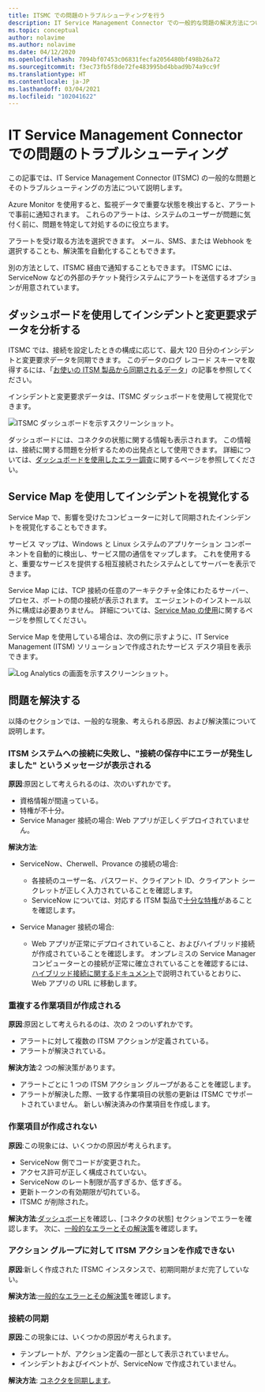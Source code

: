 ```yaml
---
title: ITSMC での問題のトラブルシューティングを行う
description: IT Service Management Connector での一般的な問題の解決方法について説明します。
ms.topic: conceptual
author: nolavime
ms.author: nolavime
ms.date: 04/12/2020
ms.openlocfilehash: 7094bf07453c06831fecfa2056480bf498b26a72
ms.sourcegitcommit: f3ec73fb5f8de72fe483995bd4bbad9b74a9cc9f
ms.translationtype: HT
ms.contentlocale: ja-JP
ms.lasthandoff: 03/04/2021
ms.locfileid: "102041622"
---
```

# <a name="troubleshoot-problems-in-it-service-management-connector"></a>IT Service Management Connector での問題のトラブルシューティング

この記事では、IT Service Management Connector (ITSMC) の一般的な問題とそのトラブルシューティングの方法について説明します。

Azure Monitor を使用すると、監視データで重要な状態を検出すると、アラートで事前に通知されます。 これらのアラートは、システムのユーザーが問題に気付く前に、問題を特定して対処するのに役立ちます。

アラートを受け取る方法を選択できます。 メール、SMS、または Webhook を選択することも、解決策を自動化することもできます。 

別の方法として、ITSMC 経由で通知することもできます。 ITSMC には、ServiceNow などの外部のチケット発行システムにアラートを送信するオプションが用意されています。

## <a name="use-the-dashboard-to-analyze-incident-and-change-request-data"></a>ダッシュボードを使用してインシデントと変更要求データを分析する

ITSMC では、接続を設定したときの構成に応じて、最大 120 日分のインシデントと変更要求データを同期できます。 このデータのログ レコード スキーマを取得するには、「[お使いの ITSM 製品から同期されるデータ](./itsmc-synced-data.md)」の記事を参照してください。

インシデントと変更要求データは、ITSMC ダッシュボードを使用して視覚化できます。

![ITSMC ダッシュボードを示すスクリーンショット。](media/itsmc-overview/itsmc-overview-sample-log-analytics.png)

ダッシュボードには、コネクタの状態に関する情報も表示されます。 この情報は、接続に関する問題を分析するための出発点として使用できます。 詳細については、[ダッシュボードを使用したエラー調査](./itsmc-dashboard.md)に関するページを参照してください。

## <a name="use-service-map-to-visualize-incidents"></a>Service Map を使用してインシデントを視覚化する

Service Map で、影響を受けたコンピューターに対して同期されたインシデントを視覚化することもできます。

サービス マップは、Windows と Linux システムのアプリケーション コンポーネントを自動的に検出し、サービス間の通信をマップします。 これを使用すると、重要なサービスを提供する相互接続されたシステムとしてサーバーを表示できます。 

Service Map には、TCP 接続の任意のアーキテクチャ全体にわたるサーバー、プロセス、ポートの間の接続が表示されます。 エージェントのインストール以外に構成は必要ありません。 詳細については、[Service Map の使用](../vm/service-map.md)に関するページを参照してください。

Service Map を使用している場合は、次の例に示すように、IT Service Management (ITSM) ソリューションで作成されたサービス デスク項目を表示できます。

![Log Analytics の画面を示すスクリーンショット。](media/itsmc-overview/itsmc-overview-integrated-solutions.png)

## <a name="resolve-problems"></a>問題を解決する

以降のセクションでは、一般的な現象、考えられる原因、および解決策について説明します。 

### <a name="a-connection-to-the-itsm-system-fails-and-you-get-an-error-in-saving-connection-message"></a>ITSM システムへの接続に失敗し、"接続の保存中にエラーが発生しました" というメッセージが表示される

**原因**:原因として考えられるのは、次のいずれかです。

* 資格情報が間違っている。
* 特権が不十分。
* Service Manager 接続の場合: Web アプリが正しくデプロイされていません。

**解決方法**:

* ServiceNow、Cherwell、Provance の接続の場合:
  * 各接続のユーザー名、パスワード、クライアント ID、クライアント シークレットが正しく入力されていることを確認します。  
  * ServiceNow については、対応する ITSM 製品で[十分な特権](itsmc-connections-servicenow.md#install-the-user-app-and-create-the-user-role)があることを確認します。

* Service Manager 接続の場合:  
  * Web アプリが正常にデプロイされていること、およびハイブリッド接続が作成されていることを確認します。 オンプレミスの Service Manager コンピューターとの接続が正常に確立されていることを確認するには、[ハイブリッド接続に関するドキュメント](./itsmc-connections-scsm.md#configure-the-hybrid-connection)で説明されているとおりに、Web アプリの URL に移動します。  

### <a name="duplicate-work-items-are-created"></a>重複する作業項目が作成される

**原因**:原因として考えられるのは、次の 2 つのいずれかです。

* アラートに対して複数の ITSM アクションが定義されている。
* アラートが解決されている。

**解決方法**:2 つの解決策があります。

* アラートごとに 1 つの ITSM アクション グループがあることを確認します。
* アラートが解決した際、一致する作業項目の状態の更新は ITSMC でサポートされていません。 新しい解決済みの作業項目を作成します。

### <a name="work-items-are-not-created"></a>作業項目が作成されない

**原因**:この現象には、いくつかの原因が考えられます。

* ServiceNow 側でコードが変更された。
* アクセス許可が正しく構成されていない。
* ServiceNow のレート制限が高すぎるか、低すぎる。
* 更新トークンの有効期限が切れている。
* ITSMC が削除された。

**解決方法**:[ダッシュボード](itsmc-dashboard.md)を確認し、[コネクタの状態] セクションでエラーを確認します。 次に、[一般的なエラーとその解決策](itsmc-dashboard-errors.md)を確認します。

### <a name="you-cant-create-an-itsm-action-for-an-action-group"></a>アクション グループに対して ITSM アクションを作成できない

**原因**:新しく作成された ITSMC インスタンスで、初期同期がまだ完了していない。

**解決方法**:[一般的なエラーとその解決策](itsmc-dashboard-errors.md)を確認します。

### <a name="sync-connection"></a>接続の同期 

**原因**:この現象には、いくつかの原因が考えられます。

* テンプレートが、アクション定義の一部として表示されていません。
* インシデントおよびイベントが、ServiceNow で作成されていません。

**解決方法**: [コネクタを同期します](itsmc-resync-servicenow.md)。
